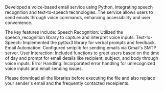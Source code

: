 Developed a voice-based email service using Python, integrating speech recognition and text-to-speech technologies. 
The service allows users to send emails through voice commands, enhancing accessibility and user convenience. 

The key features include:
Speech Recognition: Utilized the speech_recognition library to capture and interpret voice inputs.
Text-to-Speech: Implemented the pyttsx3 library for verbal prompts and feedback.
Email Automation: Configured smtplib for sending emails via Gmail's SMTP server.
User Interaction: Included functions to greet users based on the time of day and prompt for email details like recipient, subject, and body through voice inputs.
Error Handling: Incorporated error handling for unrecognized voice inputs and email sending issues.

Please download all the libraries before executing the file and also replace your sender's email and the frequently contacted receipients.

